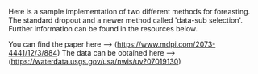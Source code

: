 Here is a sample implementation of two different methods for foreasting. The standard dropout and a newer method called 'data-sub selection'. Further information can be found in the resources below.

You can find the paper here --> (https://www.mdpi.com/2073-4441/12/3/884)
The data can be obtained here --> (https://waterdata.usgs.gov/usa/nwis/uv?07019130)
